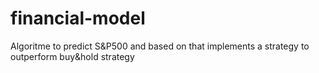 # financial-model
Algoritme to predict S&amp;P500 and based on that implements a strategy to outperform buy&amp;hold strategy
